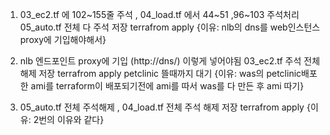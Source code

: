 1.  03_ec2.tf 에 102~155줄 주석 , 04_load.tf 에서 44~51 ,96~103  주석처리
 05_auto.tf 전체 다 주석
저장
terrafrom apply 
{이유: nlb의 dns를 web인스턴스 proxy에 기입해야해서}

2. nlb 엔드포인트 proxy에 기입  (http://dns/) 이렇게 넣어야됨
   03_ec2.tf 주석 전체 해제
저장
terrafrom apply 
petclinic 뜰때까지 대기
{이유: was의  petclinic배포한 ami를 terraform이 배포되기전에 ami를 따서 was를 다 만든 후 ami 따기}


3. 05_auto.tf 전체 주석해제 , 04_load.tf 전체 주석 해제
저장
terrafrom apply
{이유: 2번의 이유와 같다} 